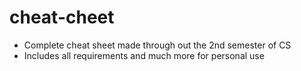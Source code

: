 # cheat-cheet

* Complete cheat sheet made through out the 2nd semester of CS
* Includes all requirements and much more for personal use 
